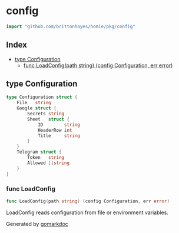 <!-- Code generated by gomarkdoc. DO NOT EDIT -->

# config

```go
import "github.com/brittonhayes/homie/pkg/config"
```

## Index

- [type Configuration](<#type-configuration>)
  - [func LoadConfig(path string) (config Configuration, err error)](<#func-loadconfig>)


## type Configuration

```go
type Configuration struct {
    File   string
    Google struct {
        Secrets string
        Sheet   struct {
            ID        string
            HeaderRow int
            Title     string
        }
    }
    Telegram struct {
        Token   string
        Allowed []string
    }
}
```

### func LoadConfig

```go
func LoadConfig(path string) (config Configuration, err error)
```

LoadConfig reads configuration from file or environment variables\.



Generated by [gomarkdoc](<https://github.com/princjef/gomarkdoc>)
